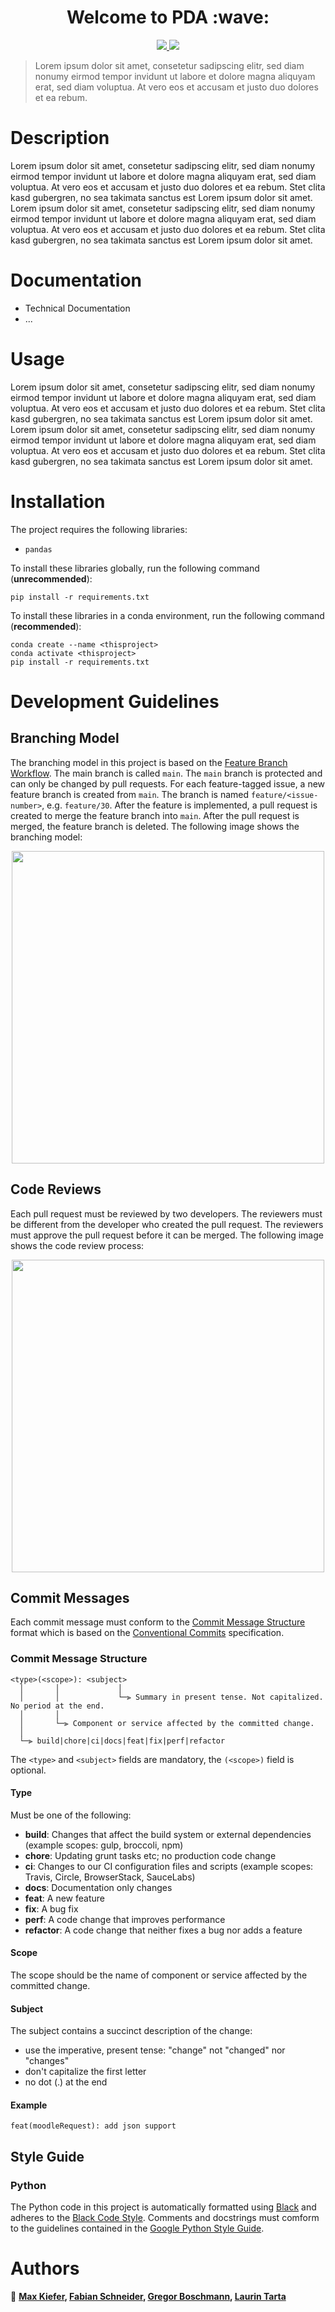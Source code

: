 <h1 align="center">Welcome to PDA :wave:</h1>

<p align="center">
  <a href="https://github.com/psf/black">
    <img src="https://img.shields.io/badge/code%20style-black-000000.svg"/> 
  </a>
  <a href="https://conventionalcommits.org">
    <img src="https://img.shields.io/badge/Conventional%20Commits-1.0.0-%23FE5196?logo=conventionalcommits&logoColor=white" />
  </a>
</p>


> Lorem ipsum dolor sit amet, consetetur sadipscing elitr, sed diam nonumy eirmod tempor invidunt ut labore et dolore magna aliquyam erat, sed diam voluptua. At vero eos et accusam et justo duo dolores et ea rebum.
  
# Description

Lorem ipsum dolor sit amet, consetetur sadipscing elitr, sed diam nonumy eirmod tempor invidunt ut labore et dolore magna aliquyam erat, sed diam voluptua. At vero eos et accusam et justo duo dolores et ea rebum. Stet clita kasd gubergren, no sea takimata sanctus est Lorem ipsum dolor sit amet. Lorem ipsum dolor sit amet, consetetur sadipscing elitr, sed diam nonumy eirmod tempor invidunt ut labore et dolore magna aliquyam erat, sed diam voluptua. At vero eos et accusam et justo duo dolores et ea rebum. Stet clita kasd gubergren, no sea takimata sanctus est Lorem ipsum dolor sit amet.

# Documentation

- Technical Documentation
- ...

# Usage

Lorem ipsum dolor sit amet, consetetur sadipscing elitr, sed diam nonumy eirmod tempor invidunt ut labore et dolore magna aliquyam erat, sed diam voluptua. At vero eos et accusam et justo duo dolores et ea rebum. Stet clita kasd gubergren, no sea takimata sanctus est Lorem ipsum dolor sit amet. Lorem ipsum dolor sit amet, consetetur sadipscing elitr, sed diam nonumy eirmod tempor invidunt ut labore et dolore magna aliquyam erat, sed diam voluptua. At vero eos et accusam et justo duo dolores et ea rebum. Stet clita kasd gubergren, no sea takimata sanctus est Lorem ipsum dolor sit amet.

# Installation

The project requires the following libraries:

- `pandas`

To install these libraries globally, run the following command (**unrecommended**):

```
pip install -r requirements.txt
```

To install these libraries in a conda environment, run the following command (**recommended**):

```
conda create --name <thisproject>
conda activate <thisproject>
pip install -r requirements.txt
```

# Development Guidelines

## Branching Model

The branching model in this project is based on the [Feature Branch Workflow](https://www.atlassian.com/git/tutorials/comparing-workflows/feature-branch-workflow). The main branch is called `main`. The `main` branch is protected and can only be changed by pull requests. For each feature-tagged issue, a new feature branch is created from `main`. The branch is named `feature/<issue-number>`, e.g. `feature/30`. After the feature is implemented, a pull request is created to merge the feature branch into `main`. After the pull request is merged, the feature branch is deleted. The following image shows the branching model:
<p align="center">
<img src="https://wac-cdn.atlassian.com/dam/jcr:a905ddfd-973a-452a-a4ae-f1dd65430027/01%20Git%20branch.svg?cdnVersion=821" width="500">
</p>

## Code Reviews

Each pull request must be reviewed by two developers. The reviewers must be different from the developer who created the pull request. The reviewers must approve the pull request before it can be merged. The following image shows the code review process:
<p align="center">
<img src="https://images.ctfassets.net/zsv3d0ugroxu/Z8dtCNdftgdcNAFQEnyYy/bc728a50ec535ed7ff5f062ef532efbd/PR_review_process" width="500">

## Commit Messages

Each commit message must conform to the [Commit Message Structure](#commit-structure) format which is based on the [Conventional Commits](https://conventionalcommits.org) specification.

### <a name="commit-structure"></a>Commit Message Structure
```
<type>(<scope>): <subject>
  │       │             │
  │       │             └─⫸ Summary in present tense. Not capitalized. No period at the end.
  │       │
  │       └─⫸ Component or service affected by the committed change.
  │
  └─⫸ build|chore|ci|docs|feat|fix|perf|refactor
```
The `<type>` and `<subject>` fields are mandatory, the `(<scope>)` field is optional.

#### Type
Must be one of the following:

* **build**: Changes that affect the build system or external dependencies (example scopes: gulp, broccoli, npm)
* **chore**: Updating grunt tasks etc; no production code change 
* **ci**: Changes to our CI configuration files and scripts (example scopes: Travis, Circle, BrowserStack, SauceLabs)
* **docs**: Documentation only changes
* **feat**: A new feature
* **fix**: A bug fix
* **perf**: A code change that improves performance
* **refactor**: A code change that neither fixes a bug nor adds a feature

#### Scope
The scope should be the name of component or service affected by the committed change.

#### Subject
The subject contains a succinct description of the change:

* use the imperative, present tense: "change" not "changed" nor "changes"
* don't capitalize the first letter
* no dot (.) at the end

#### Example
```
feat(moodleRequest): add json support
```

## Style Guide

### Python

The Python code in this project is automatically formatted using [Black](https://github.com/psf/black) and adheres to the [Black Code Style](https://black.readthedocs.io/en/stable/the_black_code_style/current_style.html). Comments and docstrings must comform to the guidelines contained in the [Google Python Style Guide](https://google.github.io/styleguide/pyguide.html).
 
# Authors

:busts_in_silhouette: **[Max Kiefer](https://github.com/Maxkie1), [Fabian Schneider](https://github.com/Fabian-Schneider01), [Gregor Boschmann](https://github.com/gregor434), [Laurin Tarta](https://github.com/lawrimon)**
